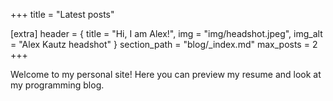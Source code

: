 +++
title = "Latest posts"

[extra]
header = { title = "Hi, I am Alex!", img = "img/headshot.jpeg", img_alt = "Alex Kautz headshot" }
section_path = "blog/_index.md"
max_posts = 2
+++

Welcome to my personal site! Here you can preview my resume and look at my programming blog.

